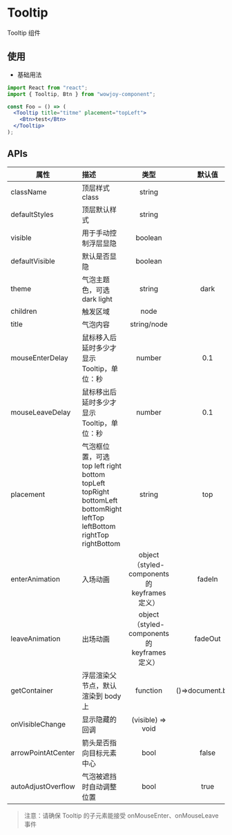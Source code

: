 # Tooltip

Tooltip 组件

## 使用

- 基础用法

```jsx
import React from "react";
import { Tooltip, Btn } from "wowjoy-component";

const Foo = () => (
  <Tooltip title="titme" placement="topLeft">
    <Btn>test</Btn>
  </Tooltip>
);
```

## APIs

| 属性               | 描述                                                                                                                   |                     类型                      |      默认值       |
| ------------------ | :--------------------------------------------------------------------------------------------------------------------- | :-------------------------------------------: | :---------------: |
| className          | 顶层样式 class                                                                                                         |                    string                     |                   |
| defaultStyles      | 顶层默认样式                                                                                                           |                    string                     |                   |
| visible            | 用于手动控制浮层显隐                                                                                                   |                    boolean                    |                   |
| defaultVisible     | 默认是否显隐                                                                                                           |                    boolean                    |                   |
| theme              | 气泡主题色，可选 dark light                                                                                            |                    string                     |       dark        |
| children           | 触发区域                                                                                                               |                     node                      |                   |
| title              | 气泡内容                                                                                                               |                  string/node                  |                   |
| mouseEnterDelay    | 鼠标移入后延时多少才显示 Tooltip，单位：秒                                                                             |                    number                     |        0.1        |
| mouseLeaveDelay    | 鼠标移出后延时多少才显示 Tooltip，单位：秒                                                                             |                    number                     |        0.1        |
| placement          | 气泡框位置，可选 top left right bottom topLeft topRight bottomLeft bottomRight leftTop leftBottom rightTop rightBottom |                    string                     |        top        |
| enterAnimation     | 入场动画                                                                                                               | object（styled-components 的 keyframes 定义） |      fadeIn       |
| leaveAnimation     | 出场动画                                                                                                               | object（styled-components 的 keyframes 定义） |      fadeOut      |
| getContainer       | 浮层渲染父节点，默认渲染到 body 上                                                                                     |                   function                    | ()=>document.body |
| onVisibleChange    | 显示隐藏的回调                                                                                                         |               (visible) => void               |                   |
| arrowPointAtCenter | 箭头是否指向目标元素中心                                                                                               |                     bool                      |       false       |
| autoAdjustOverflow | 气泡被遮挡时自动调整位置                                                                                               |                     bool                      |       true        |

> 注意：请确保 Tooltip 的子元素能接受 onMouseEnter、onMouseLeave 事件
